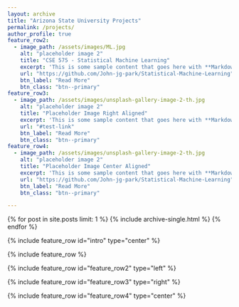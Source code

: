 ```yaml
---
layout: archive
title: "Arizona State University Projects"
permalink: /projects/
author_profile: true
feature_row2:
  - image_path: /assets/images/ML.jpg
    alt: "placeholder image 2"
    title: "CSE 575 - Statistical Machine Learning"
    excerpt: 'This is some sample content that goes here with **Markdown** formatting. Left aligned with `type="left"`'
    url: "https://github.com/John-jg-park/Statistical-Machine-Learning"
    btn_label: "Read More"
    btn_class: "btn--primary"
feature_row3:
  - image_path: /assets/images/unsplash-gallery-image-2-th.jpg
    alt: "placeholder image 2"
    title: "Placeholder Image Right Aligned"
    excerpt: 'This is some sample content that goes here with **Markdown** formatting. Right aligned with `type="right"`'
    url: "#test-link"
    btn_label: "Read More"
    btn_class: "btn--primary"
feature_row4:
  - image_path: /assets/images/unsplash-gallery-image-2-th.jpg
    alt: "placeholder image 2"
    title: "Placeholder Image Center Aligned"
    excerpt: 'This is some sample content that goes here with **Markdown** formatting. Centered with `type="center"`'
    url: "https://github.com/John-jg-park/Statistical-Machine-Learning"
    btn_label: "Read More"
    btn_class: "btn--primary"

---
```


{% for post in site.posts limit: 1 %}
  {% include archive-single.html %}
{% endfor %}

{% include feature_row id="intro" type="center" %}

{% include feature_row %}

{% include feature_row id="feature_row2" type="left" %}

{% include feature_row id="feature_row3" type="right" %}

{% include feature_row id="feature_row4" type="center" %}

